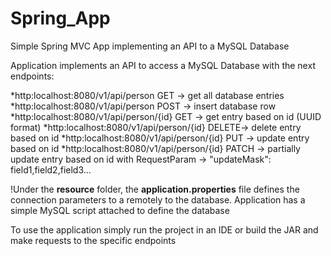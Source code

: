 # Spring_App
Simple Spring MVC App implementing an API to a MySQL Database 

Application implements an API to access a MySQL Database with the next endpoints:

*http:localhost:8080/v1/api/person GET -> get all database entries
*http:localhost:8080/v1/api/person POST -> insert database row
*http:localhost:8080/v1/api/person/{id} GET -> get entry based on id (UUID format)
*http:localhost:8080/v1/api/person/{id} DELETE-> delete entry based on id
*http:localhost:8080/v1/api/person/{id} PUT -> update entry based on id
*http:localhost:8080/v1/api/person/{id} PATCH -> partially update entry based on id with RequestParam -> "updateMask": field1,field2,field3...

!Under the **resource** folder, the **application.properties** file defines the connection parameters to a remotely to the database. Application has a simple MySQL script attached to define the database 

To use the application simply run the project in an IDE or build the JAR and make requests to the specific endpoints




